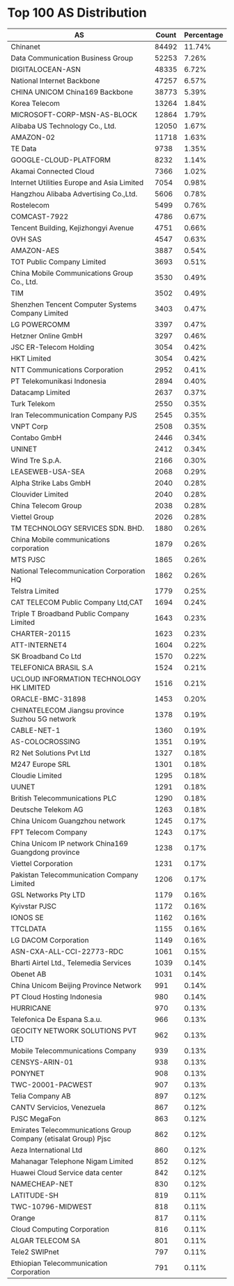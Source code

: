 # Top 100 AS Distribution
| AS | Count | Percentage |
|----|----|----|
| Chinanet | 84492 | 11.74% |
| Data Communication Business Group | 52253 | 7.26% |
| DIGITALOCEAN-ASN | 48335 | 6.72% |
| National Internet Backbone | 47257 | 6.57% |
| CHINA UNICOM China169 Backbone | 38773 | 5.39% |
| Korea Telecom | 13264 | 1.84% |
| MICROSOFT-CORP-MSN-AS-BLOCK | 12864 | 1.79% |
| Alibaba US Technology Co., Ltd. | 12050 | 1.67% |
| AMAZON-02 | 11718 | 1.63% |
| TE Data | 9738 | 1.35% |
| GOOGLE-CLOUD-PLATFORM | 8232 | 1.14% |
| Akamai Connected Cloud | 7366 | 1.02% |
| Internet Utilities Europe and Asia Limited | 7054 | 0.98% |
| Hangzhou Alibaba Advertising Co.,Ltd. | 5606 | 0.78% |
| Rostelecom | 5499 | 0.76% |
| COMCAST-7922 | 4786 | 0.67% |
| Tencent Building, Kejizhongyi Avenue | 4751 | 0.66% |
| OVH SAS | 4547 | 0.63% |
| AMAZON-AES | 3887 | 0.54% |
| TOT Public Company Limited | 3693 | 0.51% |
| China Mobile Communications Group Co., Ltd. | 3530 | 0.49% |
| TIM | 3502 | 0.49% |
| Shenzhen Tencent Computer Systems Company Limited | 3403 | 0.47% |
| LG POWERCOMM | 3397 | 0.47% |
| Hetzner Online GmbH | 3297 | 0.46% |
| JSC ER-Telecom Holding | 3054 | 0.42% |
| HKT Limited | 3054 | 0.42% |
| NTT Communications Corporation | 2952 | 0.41% |
| PT Telekomunikasi Indonesia | 2894 | 0.40% |
| Datacamp Limited | 2637 | 0.37% |
| Turk Telekom | 2550 | 0.35% |
| Iran Telecommunication Company PJS | 2545 | 0.35% |
| VNPT Corp | 2508 | 0.35% |
| Contabo GmbH | 2446 | 0.34% |
| UNINET | 2412 | 0.34% |
| Wind Tre S.p.A. | 2166 | 0.30% |
| LEASEWEB-USA-SEA | 2068 | 0.29% |
| Alpha Strike Labs GmbH | 2040 | 0.28% |
| Clouvider Limited | 2040 | 0.28% |
| China Telecom Group | 2038 | 0.28% |
| Viettel Group | 2026 | 0.28% |
| TM TECHNOLOGY SERVICES SDN. BHD. | 1880 | 0.26% |
| China Mobile communications corporation | 1879 | 0.26% |
| MTS PJSC | 1865 | 0.26% |
| National Telecommunication Corporation HQ | 1862 | 0.26% |
| Telstra Limited | 1779 | 0.25% |
| CAT TELECOM Public Company Ltd,CAT | 1694 | 0.24% |
| Triple T Broadband Public Company Limited | 1643 | 0.23% |
| CHARTER-20115 | 1623 | 0.23% |
| ATT-INTERNET4 | 1604 | 0.22% |
| SK Broadband Co Ltd | 1570 | 0.22% |
| TELEFONICA BRASIL S.A | 1524 | 0.21% |
| UCLOUD INFORMATION TECHNOLOGY HK LIMITED | 1516 | 0.21% |
| ORACLE-BMC-31898 | 1453 | 0.20% |
| CHINATELECOM Jiangsu province Suzhou 5G network | 1378 | 0.19% |
| CABLE-NET-1 | 1360 | 0.19% |
| AS-COLOCROSSING | 1351 | 0.19% |
| R2 Net Solutions Pvt Ltd | 1327 | 0.18% |
| M247 Europe SRL | 1301 | 0.18% |
| Cloudie Limited | 1295 | 0.18% |
| UUNET | 1291 | 0.18% |
| British Telecommunications PLC | 1290 | 0.18% |
| Deutsche Telekom AG | 1263 | 0.18% |
| China Unicom Guangzhou network | 1245 | 0.17% |
| FPT Telecom Company | 1243 | 0.17% |
| China Unicom IP network China169 Guangdong province | 1238 | 0.17% |
| Viettel Corporation | 1231 | 0.17% |
| Pakistan Telecommunication Company Limited | 1206 | 0.17% |
| GSL Networks Pty LTD | 1179 | 0.16% |
| Kyivstar PJSC | 1172 | 0.16% |
| IONOS SE | 1162 | 0.16% |
| TTCLDATA | 1155 | 0.16% |
| LG DACOM Corporation | 1149 | 0.16% |
| ASN-CXA-ALL-CCI-22773-RDC | 1061 | 0.15% |
| Bharti Airtel Ltd., Telemedia Services | 1039 | 0.14% |
| Obenet AB | 1031 | 0.14% |
| China Unicom Beijing Province Network | 991 | 0.14% |
| PT Cloud Hosting Indonesia | 980 | 0.14% |
| HURRICANE | 970 | 0.13% |
| Telefonica De Espana S.a.u. | 966 | 0.13% |
| GEOCITY NETWORK SOLUTIONS PVT LTD | 962 | 0.13% |
| Mobile Telecommunications Company | 939 | 0.13% |
| CENSYS-ARIN-01 | 938 | 0.13% |
| PONYNET | 908 | 0.13% |
| TWC-20001-PACWEST | 907 | 0.13% |
| Telia Company AB | 897 | 0.12% |
| CANTV Servicios, Venezuela | 867 | 0.12% |
| PJSC MegaFon | 863 | 0.12% |
| Emirates Telecommunications Group Company (etisalat Group) Pjsc | 862 | 0.12% |
| Aeza International Ltd | 860 | 0.12% |
| Mahanagar Telephone Nigam Limited | 852 | 0.12% |
| Huawei Cloud Service data center | 842 | 0.12% |
| NAMECHEAP-NET | 830 | 0.12% |
| LATITUDE-SH | 819 | 0.11% |
| TWC-10796-MIDWEST | 818 | 0.11% |
| Orange | 817 | 0.11% |
| Cloud Computing Corporation | 816 | 0.11% |
| ALGAR TELECOM SA | 801 | 0.11% |
| Tele2 SWIPnet | 797 | 0.11% |
| Ethiopian Telecommunication Corporation | 791 | 0.11% |
